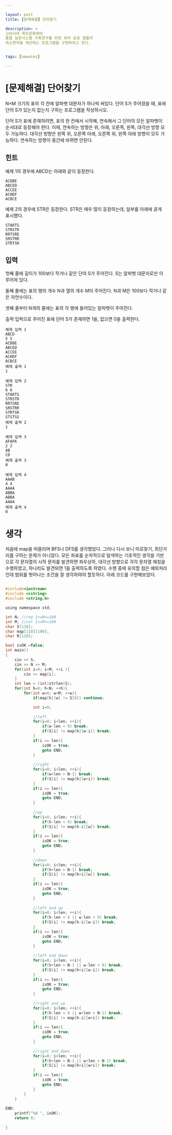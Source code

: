 ```yaml
---

layout: post
title: [문제해결] 단어찾기

description: >
고려시대 목조문화재의
통합 보존시스템 구축연구를 위한 외부 보호 형틀의
최소면적을 계산하는 프로그램을 구현하려고 한다.


tags: [neweins]

---
```


# [문제해결] 단어찾기

N×M 크기의 표의 각 칸에 알파벳 대문자가 하나씩 써있다. 단어 S가 주어졌을 때, 표에 단어 S가 있는지 없는지 구하는 프로그램을 작성하시오.

단어 S가 표에 존재하려면, 표의 한 칸에서 시작해, 연속해서 그 단어의 모든 알파벳이 순서대로 등장해야 한다. 이때, 연속하는 방향은 위, 아래, 오른쪽, 왼쪽, 대각선 방향 모두 가능하다. 대각선 방향은 왼쪽 위, 오른쪽 아래, 오른쪽 위, 왼쪽 아래 방향이 모두 가능하다. 연속하는 방향이 중간에 바뀌면 안된다.

## 힌트
예제 1의 경우에 ABCD는 아래와 같이 등장한다.
~~~
ACDBE
ABCED
ACCEE
ACHDF
ACBCE
~~~

예제 2의 경우에 STR은 등장한다. STR은 매우 많이 등장하는데, 일부를 아래에 굵게 표시했다.
~~~
STARTS
STRSTR
RRTSRE
SRSTRR
STRTSR
~~~

## 입력
첫째 줄에 길이가 100보다 작거나 같은 단어 S가 주어진다. S는 알파벳 대문자로만 이루어져 있다.

둘째 줄에는 표의 행의 개수 N과 열의 개수 M이 주어진다. N과 M은 100보다 작거나 같은 자연수이다.

셋째 줄부터 N개의 줄에는 표의 각 행에 들어있는 알파벳이 주어진다.

출력
입력으로 주어진 표에 단어 S가 존재하면 1을, 없으면 0을 출력한다.

~~~
예제 입력 1  
ABCD
5 5
ACDBE
ABCED
ACCEE
ACHDF
ACBCE
예제 출력 1  
1
~~~
~~~
예제 입력 2  
STR
6 6
STARTS
STRSTR
RRTSRE
SRSTRR
STRTSR
STSTSS
예제 출력 2  
1
~~~
~~~
예제 입력 3  
AFAFK
2 2
AB
CD
예제 출력 3  
0
~~~
~~~
예제 입력 4  
AAAB
4 4
AAAA
ABBA
ABBA
AAAA
예제 출력 4  
0
~~~

# 생각
처음에 map을 떠올리며 BFS나 DFS를 생각했었다.
그러나 다시 보니 미로찾기, 최단거리를 구하는 문제가 아니었다. 모든 좌표를 순차적으로 탐색하는 기초적인 생각을 기반으로 각 문자열의 시작 문자를 발견하면 좌우상하, 대각선 방향으로 각각 문자열 매칭을 수행하였고, 하나라도 발견되면 1을 출력하도록 하였다. 수행 중에 유의할 점은 예외처리인데 범위를 벗어나는 조건을 잘 생각하여야 할듯하다.
아래 코드를 구현해보았다.

~~~c

#include<iostream>
#include <cstring>
#include <string.h>

using namespace std;

int N; //row 1<=N<=100
int M; //col 1<=M<=100
char S[110];
char map[110][100];
char R[110];

bool isOK =false;
int main()
{
    cin >> S;
    cin >> N >> M;
    for(int i=0; i<M; ++i ){
        cin >> map[i];
    }
    int len = (int)strlen(S);
    for(int h=0; h<N; ++h){
        for(int w=0; w<M; ++w){
            if(map[h][w] != S[0]) continue;

            int i=0;
            
            //left
            for(i=0; i<len; ++i){
                if(w-len < 0) break;
                if(S[i] != map[h][w-i]) break;
            }
            if(i == len){
                isOK = true;
                goto END;
            }
            
            //right
            for(i=0; i<len; ++i){
                if(w+len > N-1) break;
                if(S[i] != map[h][w+i]) break;
            }
            if(i == len){
                isOK = true;
                goto END;
            }
            
            //up
            for(i=0; i<len; ++i){
                if(h-len < 0) break;
                if(S[i] != map[h-i][w]) break;
            }
            if(i == len){
                isOK = true;
                goto END;
            }
            
            //down
            for(i=0; i<len; ++i){
                if(h+len > N-1) break;
                if(S[i] != map[h+i][w]) break;
            }
            if(i == len){
                isOK = true;
                goto END;
            }
            
            //left and up
            for(i=0; i<len; ++i){
                if(h-len < 0 || w-len < 0) break;
                if(S[i] != map[h-i][w-i]) break;
            }
            if(i == len){
                isOK = true;
                goto END;
            }
            
            //left and down
            for(i=0; i<len; ++i){
                if(h+len > N-1 || w-len < 0) break;
                if(S[i] != map[h+i][w-i]) break;
            }
            if(i == len){
                isOK = true;
                goto END;
            }
            
            //right and up
            for(i=0; i<len; ++i){
                if(h-len < 0 || w+len > N-1) break;
                if(S[i] != map[h-i][w+i]) break;
            }
            if(i == len){
                isOK = true;
                goto END;
            }
            
            //rignt and down
            for(i=0; i<len; ++i){
                if(h+len > N-1 || w+len > N-1) break;
                if(S[i] != map[h+i][w+i]) break;
            }
            if(i == len){
                isOK = true;
                goto END;
            }
        }
    }
    
END:
    printf("%d ", isOK);
    return 0;
    
}

~~~